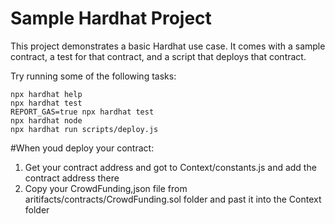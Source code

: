 # Sample Hardhat Project

This project demonstrates a basic Hardhat use case. It comes with a sample contract, a test for that contract, and a script that deploys that contract.

Try running some of the following tasks:

```shell
npx hardhat help
npx hardhat test
REPORT_GAS=true npx hardhat test
npx hardhat node
npx hardhat run scripts/deploy.js
```

#When youd deploy your contract:
1. Get your contract address and got to Context/constants.js and add the contract address there
2. Copy your CrowdFunding,json file from aritifacts/contracts/CrowdFunding.sol folder and past it into the Context folder